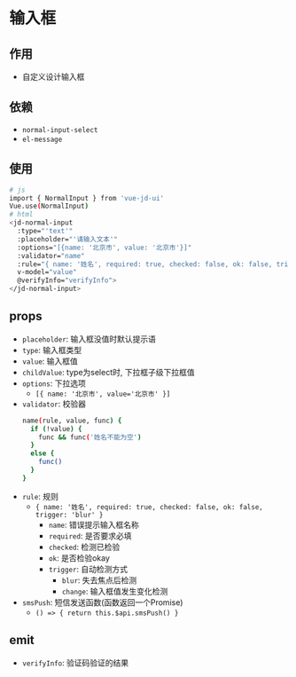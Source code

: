 # 输入框

## 作用
- 自定义设计输入框

## 依赖
- `normal-input-select`
- `el-message`

## 使用
```bash
# js
import { NormalInput } from 'vue-jd-ui'
Vue.use(NormalInput)
# html
<jd-normal-input
  :type="'text'"
  :placeholder="'请输入文本'"
  :options="[{name: '北京市', value: '北京市'}]"
  :validator="name"
  :rule="{ name: '姓名', required: true, checked: false, ok: false, trigger: 'blur' }"
  v-model="value"
  @verifyInfo="verifyInfo">
</jd-normal-input>
```

## props
- `placeholder`: 输入框没值时默认提示语
- `type`: 输入框类型
- `value`: 输入框值
- `childValue`: type为select时, 下拉框子级下拉框值
- `options`: 下拉选项
  - `[{ name: '北京市', value='北京市' }]`
- `validator`: 校验器
  ```bash
  name(rule, value, func) {
    if (!value) {
      func && func('姓名不能为空')
    }
    else {
      func()
    }
  }
  ```
- `rule`: 规则
  - `{ name: '姓名', required: true, checked: false, ok: false, trigger: 'blur' }`
    - `name`: 错误提示输入框名称
    - `required`: 是否要求必填
    - `checked`: 检测已检验
    - `ok`: 是否检验okay
    - `trigger`: 自动检测方式
      - `blur`: 失去焦点后检测
      - `change`: 输入框值发生变化检测
- `smsPush`: 短信发送函数(函数返回一个Promise)
  - `() => { return this.$api.smsPush() }`

## emit
- `verifyInfo`: 验证码验证的结果
